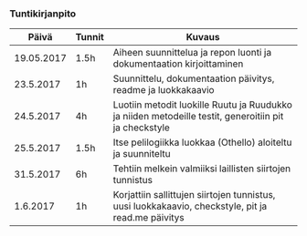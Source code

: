 ﻿### Tuntikirjanpito
Päivä | Tunnit | Kuvaus
--------------- | ----- | ------
19.05.2017 | 1.5h | Aiheen suunnittelua ja repon luonti ja dokumentaation kirjoittaminen
23.5.2017 | 1h | Suunnittelu, dokumentaation päivitys, readme ja luokkakaavio
24.5.2017 | 4h | Luotiin metodit luokille Ruutu ja Ruudukko ja niiden metodeille testit, generoitiin pit ja checkstyle
25.5.2017 | 1.5h | Itse pelilogiikka luokkaa (Othello) aloiteltu ja suunniteltu
31.5.2017 | 6h | Tehtiin melkein valmiiksi laillisten siirtojen tunnistus
1.6.2017 | 1h |Korjattiin sallittujen siirtojen tunnistus, uusi luokkakaavio, checkstyle, pit ja read.me päivitys
